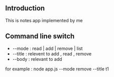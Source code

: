 <h2>Introduction</h2>
This is notes app implemented by me

<h2>Command line switch</h2>
<ul>
<li>--mode : read | add | remove | list</li>
<li>--title : relevent to add , read , remove
<li>--body : relevant to add</li>
</ul>

for example : node app.js --mode remove --title t1